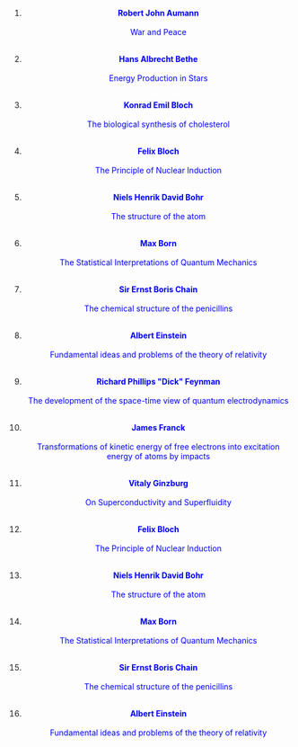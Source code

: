  1.  <a href="https://en.wikipedia.org/wiki/Robert_Aumann" target="_blank" style="text-decoration:none"> <font color="blue"> <center> <b>Robert John Aumann</b></center></font> </a></br>
<a href="https://github.com/manjunath5496/Jewish-Nobel-Lectures/blob/master/jwn(1).pdf" target="_blank" style="text-decoration:none"> <font color="blue"> <center> War and Peace</center></font> </a></br>
                
2. <a href="https://en.wikipedia.org/wiki/Hans_Bethe" target="_blank" style="text-decoration:none"> <font color="blue"> <center> <b>Hans Albrecht Bethe</b></center></font> </a></br>
               <a href="https://github.com/manjunath5496/Jewish-Nobel-Lectures/blob/master/jwn(2).pdf" target="_blank" style="text-decoration:none"> <font color="blue"> <center> Energy Production in Stars</center></font> </a></br>
                
 3.  <a href="https://en.wikipedia.org/wiki/Konrad_Emil_Bloch" target="_blank" style="text-decoration:none"> <font color="blue"> <center> <b>Konrad Emil Bloch</b></center></font> </a></br>
<a href="https://github.com/manjunath5496/Jewish-Nobel-Lectures/blob/master/jwn(3).pdf" target="_blank" style="text-decoration:none"> <font color="blue"> <center> The biological synthesis of cholesterol</center></font> </a></br>
                
4. <a href="https://en.wikipedia.org/wiki/Felix_Bloch" target="_blank" style="text-decoration:none"> <font color="blue"> <center><b> Felix Bloch</b></center></font> </a></br>
               <a href="https://github.com/manjunath5496/Jewish-Nobel-Lectures/blob/master/jwn(4).pdf" target="_blank" style="text-decoration:none"> <font color="blue"> <center> The Principle of Nuclear Induction</center></font> </a></br>
 

5.  <a href="https://en.wikipedia.org/wiki/Niels_Bohr" target="_blank" style="text-decoration:none"> <font color="blue"> <center> <b>Niels Henrik David Bohr</b></center></font> </a></br>
<a href="https://github.com/manjunath5496/Jewish-Nobel-Lectures/blob/master/jwn(5).pdf" target="_blank" style="text-decoration:none"> <font color="blue"> <center>The structure of the atom</center></font> </a></br>
                
6. <a href="https://en.wikipedia.org/wiki/Max_Born" target="_blank" style="text-decoration:none"> <font color="blue"> <center> <b>Max Born</b></center></font> </a></br>
               <a href="https://github.com/manjunath5496/Jewish-Nobel-Lectures/blob/master/jwn(6).pdf" target="_blank" style="text-decoration:none"> <font color="blue"> <center> The Statistical Interpretations of Quantum Mechanics</center></font> </a></br>
                
 7.  <a href="https://en.wikipedia.org/wiki/Ernst_Chain" target="_blank" style="text-decoration:none"> <font color="blue"> <center> <b>Sir Ernst Boris Chain</b></center></font> </a></br>
<a href="https://github.com/manjunath5496/Jewish-Nobel-Lectures/blob/master/jwn(7).pdf" target="_blank" style="text-decoration:none"> <font color="blue"> <center>The chemical structure of the penicillins</center></font> </a></br>
                
8. <a href="https://en.wikipedia.org/wiki/Albert_Einstein" target="_blank" style="text-decoration:none"> <font color="blue"> <center><b> Albert Einstein</b></center></font> </a></br>
               <a href="https://github.com/manjunath5496/Jewish-Nobel-Lectures/blob/master/jwn(8).pdf" target="_blank" style="text-decoration:none"> <font color="blue"> <center> Fundamental ideas and problems of the theory of relativity</center></font> </a></br>
               
 9.  <a href="https://en.wikipedia.org/wiki/Richard_Feynman" target="_blank" style="text-decoration:none"> <font color="blue"> <center> <b>Richard Phillips "Dick" Feynman</b></center></font> </a></br>
<a href="https://github.com/manjunath5496/Jewish-Nobel-Lectures/blob/master/jwn(9).pdf" target="_blank" style="text-decoration:none"> <font color="blue"> <center> The development of the space-time view of quantum electrodynamics</center></font> </a></br>
                
10. <a href="https://en.wikipedia.org/wiki/James_Franck" target="_blank" style="text-decoration:none"> <font color="blue"> <center> <b>James Franck</b></center></font> </a></br>
               <a href="https://github.com/manjunath5496/Jewish-Nobel-Lectures/blob/master/jwn(10).pdf" target="_blank" style="text-decoration:none"> <font color="blue"> <center> Transformations of kinetic energy of free electrons into excitation energy of atoms by impacts</center></font> </a></br>
                
 11.  <a href="https://en.wikipedia.org/wiki/Vitaly_Ginzburg" target="_blank" style="text-decoration:none"> <font color="blue"> <center> <b>Vitaly Ginzburg</b></center></font> </a></br>
<a href="https://github.com/manjunath5496/Jewish-Nobel-Lectures/blob/master/jwn(11).pdf" target="_blank" style="text-decoration:none"> <font color="blue"> <center>On Superconductivity and Superfluidity</center></font> </a></br>
                
4. <a href="https://en.wikipedia.org/wiki/Felix_Bloch" target="_blank" style="text-decoration:none"> <font color="blue"> <center><b> Felix Bloch</b></center></font> </a></br>
               <a href="https://github.com/manjunath5496/Jewish-Nobel-Lectures/blob/master/jwn(4).pdf" target="_blank" style="text-decoration:none"> <font color="blue"> <center> The Principle of Nuclear Induction</center></font> </a></br>
 

5.  <a href="https://en.wikipedia.org/wiki/Niels_Bohr" target="_blank" style="text-decoration:none"> <font color="blue"> <center> <b>Niels Henrik David Bohr</b></center></font> </a></br>
<a href="https://github.com/manjunath5496/Jewish-Nobel-Lectures/blob/master/jwn(5).pdf" target="_blank" style="text-decoration:none"> <font color="blue"> <center>The structure of the atom</center></font> </a></br>
                
6. <a href="https://en.wikipedia.org/wiki/Max_Born" target="_blank" style="text-decoration:none"> <font color="blue"> <center> <b>Max Born</b></center></font> </a></br>
               <a href="https://github.com/manjunath5496/Jewish-Nobel-Lectures/blob/master/jwn(6).pdf" target="_blank" style="text-decoration:none"> <font color="blue"> <center> The Statistical Interpretations of Quantum Mechanics</center></font> </a></br>
                
 7.  <a href="https://en.wikipedia.org/wiki/Ernst_Chain" target="_blank" style="text-decoration:none"> <font color="blue"> <center> <b>Sir Ernst Boris Chain</b></center></font> </a></br>
<a href="https://github.com/manjunath5496/Jewish-Nobel-Lectures/blob/master/jwn(7).pdf" target="_blank" style="text-decoration:none"> <font color="blue"> <center>The chemical structure of the penicillins</center></font> </a></br>
                
8. <a href="https://en.wikipedia.org/wiki/Albert_Einstein" target="_blank" style="text-decoration:none"> <font color="blue"> <center><b> Albert Einstein</b></center></font> </a></br>
               <a href="https://github.com/manjunath5496/Jewish-Nobel-Lectures/blob/master/jwn(8).pdf" target="_blank" style="text-decoration:none"> <font color="blue"> <center> Fundamental ideas and problems of the theory of relativity</center></font> </a></br>
               
                             
               
               
               
